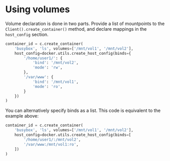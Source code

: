 # Using volumes

Volume declaration is done in two parts.  Provide a list of mountpoints to
the `Client().create_container()` method, and declare mappings in the
`host_config` section.

```python
container_id = c.create_container(
    'busybox', 'ls', volumes=['/mnt/vol1', '/mnt/vol2'],
    host_config=docker.utils.create_host_config(binds={
        '/home/user1/': {
            'bind': '/mnt/vol2',
            'mode': 'rw',
        },
        '/var/www': {
            'bind': '/mnt/vol1',
            'mode': 'ro',
        }
    })
)
```

You can alternatively specify binds as a list. This code is equivalent to the
example above:

```python
container_id = c.create_container(
    'busybox', 'ls', volumes=['/mnt/vol1', '/mnt/vol2'],
    host_config=docker.utils.create_host_config(binds=[
        '/home/user1/:/mnt/vol2',
        '/var/www:/mnt/vol1:ro',
    ])
)
```
